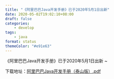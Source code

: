 ```yaml
---
title: "《阿里巴巴Java开发手册》已于2020年5月1日出新"
date: 2020-05-02T19:02:10+08:00
draft: false
categories:
    - develop
tags:
    - java
format: status
themeColor: "#e91e63"
---
```


《阿里巴巴Java开发手册》已于2020年5月1日出新 ~

下载地址：[阿里巴巴Java开发手册（泰山版）.pdf](https://github.com/alibaba/p3c/raw/master/%E9%98%BF%E9%87%8C%E5%B7%B4%E5%B7%B4Java%E5%BC%80%E5%8F%91%E6%89%8B%E5%86%8C%EF%BC%88%E6%B3%B0%E5%B1%B1%E7%89%88%EF%BC%89.pdf)